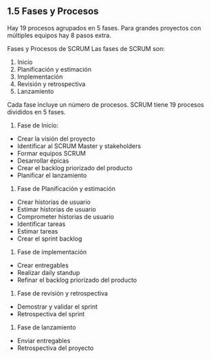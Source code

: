 ## 1.5 Fases y Procesos

Hay 19 procesos agrupados en 5 fases. Para grandes proyectos con
múltiples equipos hay 8 pasos extra.

Fases y Procesos de SCRUM Las fases de SCRUM son:

1.  Inicio
2.  Planificación y estimación
3.  Implementación
4.  Revisión y retrospectiva
5.  Lanzamiento

Cada fase incluye un número de procesos. SCRUM tiene 19 procesos
divididos en 5 fases.

1.  Fase de Inicio:

-   Crear la visión del proyecto
-   Identificar al SCRUM Master y stakeholders
-   Formar equipos SCRUM
-   Desarrollar épicas
-   Crear el backlog priorizado del producto
-   Planificar el lanzamiento

1.  Fase de Planificación y estimación

-   Crear historias de usuario
-   Estimar historias de usuario
-   Comprometer historias de usuario
-   Identificar tareas
-   Estimar tareas
-   Crear el sprint backlog

1.  Fase de implementación

-   Crear entregables
-   Realizar daily standup
-   Refinar el backlog priorizado del producto

1.  Fase de revisión y retrospectiva

-   Demostrar y validar el sprint
-   Retrospectiva del sprint

1.  Fase de lanzamiento

-   Enviar entregables
-   Retrospectiva del proyecto

